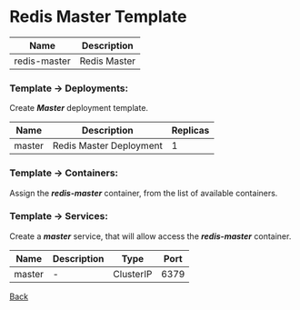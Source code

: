 # Redis Master Template

| Name         | Description      |
|--------------|------------------|
| redis-master | Redis Master     |

### Template -> Deployments:

Create _**Master**_ deployment template.

| Name   | Description             | Replicas |
|--------|-------------------------|----------|
| master | Redis Master Deployment | 1        |

### Template -> Containers:

Assign the _**redis-master**_ container, from the list of available containers.

### Template -> Services:

Create a _**master**_ service, that will allow access the _**redis-master**_ container.

| Name   | Description  | Type      | Port |
|--------|--------------|-----------|------|
| master | -            | ClusterIP | 6379 |

[Back](https://github.com/dirigiblelabs/zeus/tree/master/zeus/WikiContent/examples/redis)
